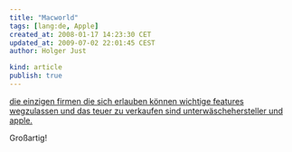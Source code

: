 ```yaml
---
title: "Macworld"
tags: [lang:de, Apple]
created_at: 2008-01-17 14:23:30 CET
updated_at: 2009-07-02 22:01:45 CEST
author: Holger Just

kind: article
publish: true
---
```


[die einzigen firmen die sich erlauben können wichtige features wegzulassen und das teuer zu verkaufen sind unterwäschehersteller und apple.](http://wirres.net/article/articleview/4740/1/6/)

Großartig!
